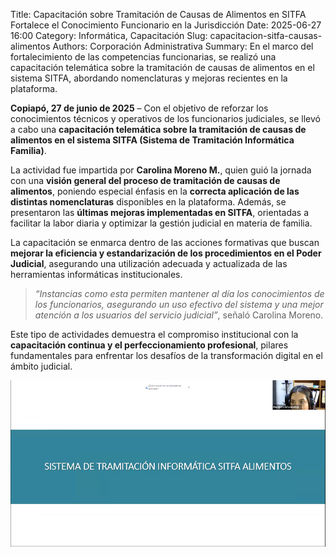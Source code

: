 Title: Capacitación sobre Tramitación de Causas de Alimentos en SITFA Fortalece el Conocimiento Funcionario en la Jurisdicción
Date: 2025-06-27 16:00
Category: Informática, Capacitación
Slug: capacitacion-sitfa-causas-alimentos
Authors: Corporación Administrativa
Summary: En el marco del fortalecimiento de las competencias funcionarias, se realizó una capacitación telemática sobre la tramitación de causas de alimentos en el sistema SITFA, abordando nomenclaturas y mejoras recientes en la plataforma.

**Copiapó, 27 de junio de 2025** – Con el objetivo de reforzar los conocimientos técnicos y operativos de los funcionarios judiciales, se llevó a cabo una **capacitación telemática sobre la tramitación de causas de alimentos en el sistema SITFA (Sistema de Tramitación Informática Familia)**.

La actividad fue impartida por **Carolina Moreno M.**, quien guió la jornada con una **visión general del proceso de tramitación de causas de alimentos**, poniendo especial énfasis en la **correcta aplicación de las distintas nomenclaturas** disponibles en la plataforma. Además, se presentaron las **últimas mejoras implementadas en SITFA**, orientadas a facilitar la labor diaria y optimizar la gestión judicial en materia de familia.

La capacitación se enmarca dentro de las acciones formativas que buscan **mejorar la eficiencia y estandarización de los procedimientos en el Poder Judicial**, asegurando una utilización adecuada y actualizada de las herramientas informáticas institucionales.

> *“Instancias como esta permiten mantener al día los conocimientos de los funcionarios, asegurando un uso efectivo del sistema y una mejor atención a los usuarios del servicio judicial”*, señaló Carolina Moreno.

Este tipo de actividades demuestra el compromiso institucional con la **capacitación continua y el perfeccionamiento profesional**, pilares fundamentales para enfrentar los desafíos de la transformación digital en el ámbito judicial.

![imagen-referencial](images/Pic-13.jpeg)
